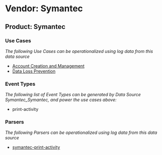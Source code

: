 Vendor: Symantec
================
Product: Symantec
-----------------

### Use Cases

_The following Use Cases can be operationalized using log data from this data source_

* [Account Creation and Management](../UseCases/usecase_account_creation_and_management.md)
* [Data Loss Prevention](../UseCases/usecase_data_loss_prevention.md)


### Event Types

_The following list of Event Types can be generated by Data Source Symantec_Symantec, and power the use cases above:_

- print-activity


### Parsers

_The following Parsers can be operationalized using log data from this data source_

* [symantec-print-activity](../Parsers/parserContent_symantec-print-activity.md)
